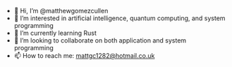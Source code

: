 - 👋 Hi, I’m @matthewgomezcullen
- 👀 I’m interested in artificial intelligence, quantum computing, and system programming
- 🌱 I’m currently learning Rust
- 💞️ I’m looking to collaborate on both application and system programming
- 📫 How to reach me: mattgc1282@hotmail.co.uk 

<!---
matthewgomezcullen/matthewgomezcullen is a ✨ special ✨ repository because its `README.md` (this file) appears on your GitHub profile.
You can click the Preview link to take a look at your changes.
--->
